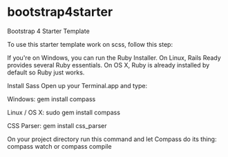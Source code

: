# bootstrap4starter
Bootstrap 4 Starter Template


To use this starter template work on scss, follow this step:

If you're on Windows, you can run the Ruby Installer. On Linux, Rails Ready provides several Ruby essentials. On OS X, Ruby is already installed by default so Ruby just works.

Install Sass
Open up your Terminal.app and type:

Windows:
gem install compass

Linux / OS X:
sudo gem install compass

CSS Parser:
gem install css_parser


On your project directory run this command and let Compass do its thing:
compass watch
or
compass compile



